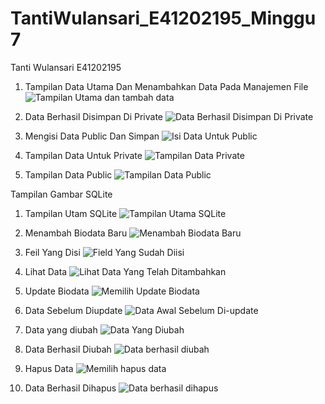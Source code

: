 # TantiWulansari_E41202195_Minggu7

Tanti Wulansari E41202195 

1. Tampilan Data Utama Dan Menambahkan Data Pada Manajemen File 
![Tampilan Utama dan tambah data](https://user-images.githubusercontent.com/75100232/138542453-0234143e-b1b7-48a2-b983-1bc0ab70f692.png)

2. Data Berhasil Disimpan Di Private
![Data Berhasil Disimpan Di Private](https://user-images.githubusercontent.com/75100232/138542486-939468b6-d062-4a9e-878f-7724a9588fc8.png)


3. Mengisi Data Public Dan Simpan
![Isi Data Untuk Public](https://user-images.githubusercontent.com/75100232/138542518-e40fb5df-7451-47ef-b60f-9e3cd732813d.png)


4. Tampilan Data Untuk Private
![Tampilan Data Private](https://user-images.githubusercontent.com/75100232/138542540-dd39dfcc-632d-4b0a-bd28-1fb0dc48904d.png)


5. Tampilan Data Public
![Tampilan Data Public](https://user-images.githubusercontent.com/75100232/138542569-d457d04b-dd8c-43b1-8394-0d893add5527.png)

Tampilan Gambar SQLite

1. Tampilan Utam SQLite
![Tampilan Utama SQLite](https://user-images.githubusercontent.com/75100232/138542584-d4581b47-27f6-4c81-9221-f8646aef4b03.jpg)

2. Menambah Biodata Baru
![Menambah Biodata Baru](https://user-images.githubusercontent.com/75100232/138542603-fc2407e5-d6f1-400b-8e4a-b55c902b9657.jpg)

3. Feil Yang Disi
![Field Yang Sudah Diisi](https://user-images.githubusercontent.com/75100232/138542626-b61295a1-739b-4d15-9cae-30030937ec4d.jpg)

4. Lihat Data
![Lihat Data Yang Telah Ditambahkan](https://user-images.githubusercontent.com/75100232/138542639-e7331e5e-9228-4caa-b2e6-3edcae8bdb20.jpg)

5. Update Biodata
![Memilih Update Biodata](https://user-images.githubusercontent.com/75100232/138542641-e7ccecd4-d05e-4ead-8d31-90037f7b8c47.jpg)

6. Data Sebelum Diupdate
![Data Awal Sebelum Di-update](https://user-images.githubusercontent.com/75100232/138542659-28db950d-d854-4114-a5a2-c4e4875105f1.jpg)

7. Data yang diubah
![Data Yang Diubah](https://user-images.githubusercontent.com/75100232/138542675-b89eea8e-f4d6-438f-a0c8-22e104975c99.jpg)

8. Data Berhasil Diubah
![Data berhasil diubah](https://user-images.githubusercontent.com/75100232/138542664-34756f96-b750-455c-8896-1dd89a46ef48.jpg)

9. Hapus Data
![Memilih hapus data](https://user-images.githubusercontent.com/75100232/138542692-c2b7cd7f-2a9d-48b2-a0e7-e4a42163a4f5.jpg)

10. Data Berhasil Dihapus
![Data berhasil dihapus](https://user-images.githubusercontent.com/75100232/138542698-fb4a6ffa-7d7b-4810-93ad-5e5fe407f392.jpg)



